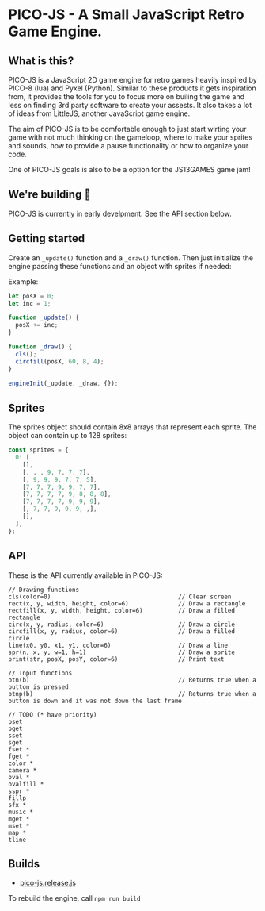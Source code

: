 # PICO-JS - A Small JavaScript Retro Game Engine.

## What is this?

PICO-JS is a JavaScript 2D game engine for retro games heavily inspired by PICO-8 (lua) and Pyxel (Python). Similar to these products it gets inspiration from, it provides the tools for you to focus more on builing the game and less on finding 3rd party software to create your assests. It also takes a lot of ideas from LittleJS, another JavaScript game engine.

The aim of PICO-JS is to be comfortable enough to just start wirting your game with not much thinking on the gameloop, where to make your sprites and sounds, how to provide a pause functionality or how to organize your code.

One of PICO-JS goals is also to be a option for the JS13GAMES game jam!

## We're building :construction:

PICO-JS is currently in early develpment. See the API section below.

## Getting started

Create an `_update()` function and a `_draw()` function. Then just initialize the engine passing these functions and an object with sprites if needed:

Example:

```javascript
let posX = 0;
let inc = 1;

function _update() {
  posX += inc;
}

function _draw() {
  cls();
  circfill(posX, 60, 8, 4);
}

engineInit(_update, _draw, {});
```

## Sprites

The sprites object should contain 8x8 arrays that represent each sprite. The object can contain up to 128 sprites:

```javascript
const sprites = {
  0: [
    [],
    [, , , 9, 7, 7, 7],
    [, 9, 9, 9, 7, 7, 5],
    [7, 7, 7, 9, 9, 7, 7],
    [7, 7, 7, 7, 9, 8, 8, 8],
    [7, 7, 7, 7, 9, 9, 9],
    [, 7, 7, 9, 9, 9, ,],
    [],
  ],
};
```

## API

These is the API currently available in PICO-JS:

```
// Drawing functions
cls(color=0)                                    // Clear screen
rect(x, y, width, height, color=6)              // Draw a rectangle
rectfill(x, y, width, height, color=6)          // Draw a filled rectangle
circ(x, y, radius, color=6)                     // Draw a circle
circfill(x, y, radius, color=6)                 // Draw a filled circle
line(x0, y0, x1, y1, color=6)                   // Draw a line
spr(n, x, y, w=1, h=1)                          // Draw a sprite
print(str, posX, posY, color=6)                 // Print text

// Input functions
btn(b)                                          // Returns true when a button is pressed
btnp(b)                                         // Returns true when a button is down and it was not down the last frame

// TODO (* have priority)
pset
pget
sset
sget
fset *
fget *
color *
camera *
oval *
ovalfill *
sspr *
fillp
sfx *
music *
mget *
mset *
map *
tline
```

## Builds

- [pico-js.release.js](https://github.com/isacben/pico-js/blob/main/dist/pico-js.release.js)

To rebuild the engine, call `npm run build`
